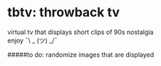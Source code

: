 # tbtv: throwback tv
virtual tv that displays short clips of 90s nostalgia
<br />
enjoy ¯\ _ (ツ) _/¯

#####to do:
randomize images that are displayed
